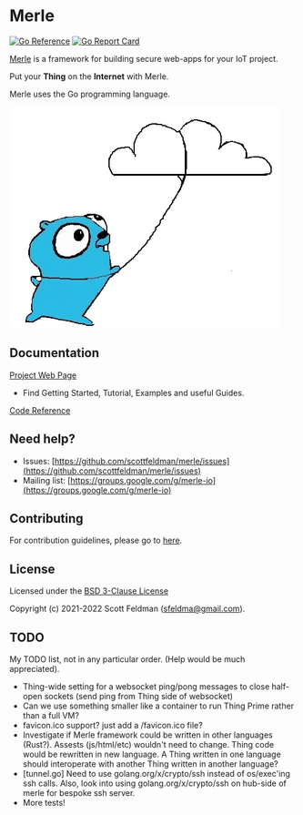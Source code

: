 # Merle

[![Go Reference](https://pkg.go.dev/badge/pkg.dev.go/github.com/merliot/merle.svg)](https://pkg.go.dev/github.com/merliot/merle)
[![Go Report Card](https://goreportcard.com/badge/github.com/merliot/merle)](https://goreportcard.com/report/github.com/merliot/merle)

[Merle](https://merliot.org) is a framework for building secure web-apps for your IoT project.

Put your **Thing** on the **Internet** with Merle.

Merle uses the Go programming language.

![Gopher Thing](gopher_cloud.png)

## Documentation

[Project Web Page](https://merliot.org)

- Find Getting Started, Tutorial, Examples and useful Guides.

[Code Reference](https://pkg.go.dev/github.com/scottfeldman/merle)

## Need help?
* Issues: [https://github.com/scottfeldman/merle/issues](https://github.com/scottfeldman/merle/issues)
* Mailing list: [https://groups.google.com/g/merle-io](https://groups.google.com/g/merle-io)

## Contributing
For contribution guidelines, please go to [here](https://github.com/scottfeldman/merle/blob/main/CONTRIBUTING.md).

## License
Licensed under the [BSD 3-Clause License](https://github.com/scottfeldman/merle/blob/main/LICENSE)

Copyright (c) 2021-2022 Scott Feldman (sfeldma@gmail.com).

## TODO

My TODO list, not in any particular order.  (Help would be much appreciated).

 - Thing-wide setting for a websocket ping/pong messages to close half-open sockets
 	(send ping from Thing side of websocket)
 - Can we use something smaller like a container to run Thing Prime rather than a full VM?
 - favicon.ico support?  just add a /favicon.ico file?
 - Investigate if Merle framework could be written in other languages (Rust?).
   Assests (js/html/etc) wouldn't need to change.  Thing code would be rewritten in new language.
   A Thing written in one language should interoperate with another Thing written in another language?
 - [tunnel.go] Need to use golang.org/x/crypto/ssh instead of os/exec'ing ssh calls.  Also, look
   into using golang.org/x/crypto/ssh on hub-side of merle for bespoke ssh server.
 - More tests!
